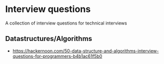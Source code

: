 # Interview questions
A collection of interview questions for technical interviews
## Datastructures/Algorithms
* https://hackernoon.com/50-data-structure-and-algorithms-interview-questions-for-programmers-b4b1ac61f5b0
